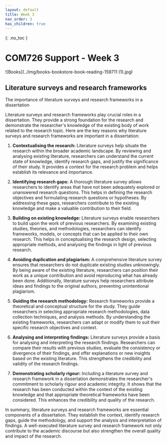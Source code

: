 ```yaml
---
layout: default
title: Week 3
nav_order: 3
has_children: true
---
```


{: .no_toc }

# COM726 Support - Week 3

![Books](../img/books-bookstore-book-reading-159711 (1).jpg)

## Literature surveys and research frameworks

The importance of literature surveys and research frameworks in a dissertation

Literature surveys and research frameworks play crucial roles in a dissertation. They provide a strong foundation for the research and demonstrate the researcher's knowledge of the existing body of work related to the research topic. Here are the key reasons why literature surveys and research frameworks are important in a dissertation:

1. **Contextualising the research:** Literature surveys help situate the research within the broader academic landscape. By reviewing and analysing existing literature, researchers can understand the current state of knowledge, identify research gaps, and justify the significance of their study. It provides a context for the research problem and helps establish its relevance and importance.

2. **Identifying research gaps:** A thorough literature survey allows researchers to identify areas that have not been adequately explored or unanswered research questions. This helps in defining the research objectives and formulating research questions or hypotheses. By addressing these gaps, researchers contribute to the existing knowledge and make a valuable contribution to their field.

3. **Building on existing knowledge:** Literature surveys enable researchers to build upon the work of previous researchers. By examining existing studies, theories, and methodologies, researchers can identify frameworks, models, or concepts that can be applied to their own research. This helps in conceptualising the research design, selecting appropriate methods, and analysing the findings in light of previous research.

4. **Avoiding duplication and plagiarism:** A comprehensive literature survey ensures that researchers do not duplicate existing studies unknowingly. By being aware of the existing literature, researchers can position their work as a unique contribution and avoid reproducing what has already been done. Additionally, literature surveys help researchers attribute ideas and findings to the original authors, preventing unintentional plagiarism.

5. **Guiding the research methodology:** Research frameworks provide a theoretical and conceptual structure for the study. They guide researchers in selecting appropriate research methodologies, data collection techniques, and analysis methods. By understanding the existing frameworks, researchers can adapt or modify them to suit their specific research objectives and context.

6. **Analysing and interpreting findings:** Literature surveys provide a basis for analysing and interpreting the research findings. Researchers can compare their results with previous studies, evaluate the consistency or divergence of their findings, and offer explanations or new insights based on the existing literature. This strengthens the credibility and validity of the research findings.

7. **Demonstrating scholarly rigour:** Including a literature survey and research framework in a dissertation demonstrates the researcher's commitment to scholarly rigour and academic integrity. It shows that the research has been conducted within the context of the existing knowledge and that appropriate theoretical frameworks have been considered. This enhances the credibility and quality of the research.

In summary, literature surveys and research frameworks are essential components of a dissertation. They establish the context, identify research gaps, guide the methodology, and support the analysis and interpretation of findings. A well-executed literature survey and research framework not only contribute to the academic discourse but also strengthen the overall quality and impact of the research.

